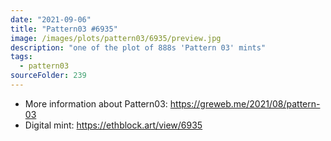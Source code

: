 ```yaml
---
date: "2021-09-06"
title: "Pattern03 #6935"
image: /images/plots/pattern03/6935/preview.jpg
description: "one of the plot of 888s 'Pattern 03' mints"
tags:
  - pattern03
sourceFolder: 239
---
```


- More information about Pattern03: https://greweb.me/2021/08/pattern-03
- Digital mint: https://ethblock.art/view/6935
